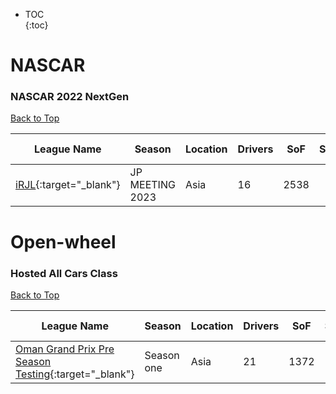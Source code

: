 * TOC  
{:toc}

# NASCAR

### NASCAR 2022 NextGen

[Back to Top](#)  

| League Name | Season | Location | Drivers | SoF | Setup | Upcoming Race | New York | London | Sydney |
|------------------------------------------------------------------------------------------------|---------------|--------|-------|----|-----|-------------|--------|------|------|
|[iRJL](https://members.iracing.com/membersite/member/LeagueView.do?league=114){:target="_blank"} |JP MEETING 2023 |Asia |16 |2538 | | | | | |

# Open-wheel

### Hosted All Cars Class

[Back to Top](#)  

| League Name | Season | Location | Drivers | SoF | Setup | Upcoming Race | New York | London | Sydney |
|--------------------------------------------------------------------------------------------------------------------------------|----------|--------|-------|----|-----|-------------|--------|------|------|
|[Oman Grand Prix Pre Season Testing](https://members.iracing.com/membersite/member/LeagueView.do?league=10531){:target="_blank"} |Season one |Asia |21 |1372 | | | | | |

